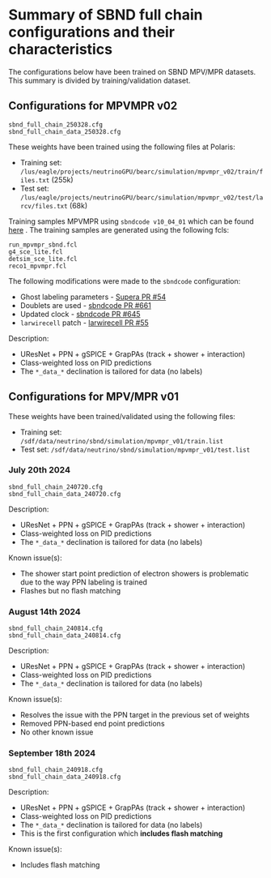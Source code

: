 # Summary of SBND full chain configurations and their characteristics

The configurations below have been trained on SBND MPV/MPR datasets. This summary is divided by training/validation dataset.

## Configurations for MPVMPR v02

```shell
sbnd_full_chain_250328.cfg
sbnd_full_chain_data_250328.cfg
```

These weights have been trained using the following files at Polaris:
- Training set: `/lus/eagle/projects/neutrinoGPU/bearc/simulation/mpvmpr_v02/train/files.txt` (255k)
- Test set: `/lus/eagle/projects/neutrinoGPU/bearc/simulation/mpvmpr_v02/test/larcv/files.txt` (68k)

Training samples MPVMPR using `sbndcode v10_04_01` which can be found [here](https://github.com/SBNSoftware/sbndcode/tree/v10_04_01) . The training samples are generated using the following fcls:
```
run_mpvmpr_sbnd.fcl
g4_sce_lite.fcl
detsim_sce_lite.fcl
reco1_mpvmpr.fcl
```

The following modifications were made to the `sbndcode` configuration:
- Ghost labeling parameters - [Supera PR #54](https://github.com/DeepLearnPhysics/Supera/pull/54)
- Doublets are used - [sbndcode PR #661](https://github.com/SBNSoftware/sbndcode/pull/661)
- Updated clock - [sbndcode PR #645](https://github.com/SBNSoftware/sbndcode/pull/645)
- `larwirecell` patch - [larwirecell PR #55](https://github.com/LArSoft/larwirecell/pull/55)

Description:
  - UResNet + PPN + gSPICE + GrapPAs (track + shower + interaction)
  - Class-weighted loss on PID predictions
  - The `*_data_*` declination is tailored for data (no labels)

## Configurations for MPV/MPR v01

These weights have been trained/validated using the following files:
- Training set: `/sdf/data/neutrino/sbnd/simulation/mpvmpr_v01/train.list`
- Test set: `/sdf/data/neutrino/sbnd/simulation/mpvmpr_v01/test.list`

### July 20th 2024

```shell
sbnd_full_chain_240720.cfg
sbnd_full_chain_data_240720.cfg
```

Description:
  - UResNet + PPN + gSPICE + GrapPAs (track + shower + interaction)
  - Class-weighted loss on PID predictions
  - The `*_data_*` declination is tailored for data (no labels)

Known issue(s):
  - The shower start point prediction of electron showers is problematic due to the way PPN labeling is trained
  - Flashes but no flash matching

### August 14th 2024

```shell
sbnd_full_chain_240814.cfg
sbnd_full_chain_data_240814.cfg
```

Description:
  - UResNet + PPN + gSPICE + GrapPAs (track + shower + interaction)
  - Class-weighted loss on PID predictions
  - The `*_data_*` declination is tailored for data (no labels)

Known issue(s):
  - Resolves the issue with the PPN target in the previous set of weights
  - Removed PPN-based end point predictions
  - No other known issue

### September 18th 2024

```shell
sbnd_full_chain_240918.cfg
sbnd_full_chain_data_240918.cfg
```

Description:
  - UResNet + PPN + gSPICE + GrapPAs (track + shower + interaction)
  - Class-weighted loss on PID predictions
  - The `*_data_*` declination is tailored for data (no labels)
  - This is the first configuration which **includes flash matching**

Known issue(s):
  - Includes flash matching
